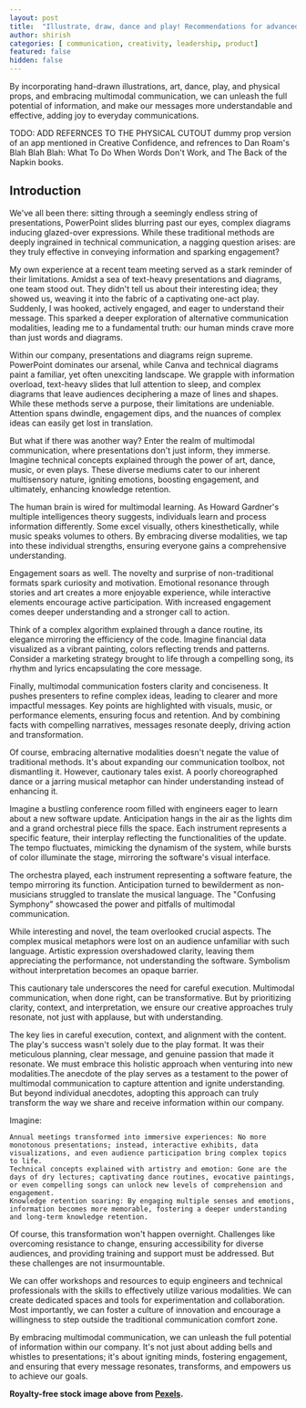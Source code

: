 ```yaml
---
layout: post
title:  "Illustrate, draw, dance and play! Recommendations for advanced technical communication techniques"
author: shirish
categories: [ communication, creativity, leadership, product]
featured: false
hidden: false
---
```

By incorporating hand-drawn illustrations, art, dance, play, and physical props, and embracing multimodal communication, we can unleash the full potential of information, and make our messages more understandable and effective, adding joy to everyday communications.

TODO: ADD REFERNCES TO THE PHYSICAL CUTOUT  dummy prop version of an app mentioned in Creative Confidence, and refrences to Dan Roam's Blah Blah Blah: What To Do When Words Don't Work, and The Back of the Napkin books.

## Introduction
We've all been there: sitting through a seemingly endless string of presentations, PowerPoint slides blurring past our eyes, complex diagrams inducing glazed-over expressions. While these traditional methods are deeply ingrained in technical communication, a nagging question arises: are they truly effective in conveying information and sparking engagement?

My own experience at a recent team meeting served as a stark reminder of their limitations. Amidst a sea of text-heavy presentations and diagrams, one team stood out. They didn't tell us about their interesting idea; they showed us, weaving it into the fabric of a captivating one-act play. Suddenly, I was hooked, actively engaged, and eager to understand their message. This sparked a deeper exploration of alternative communication modalities, leading me to a fundamental truth: our human minds crave more than just words and diagrams.

Within our company, presentations and diagrams reign supreme. PowerPoint dominates our arsenal, while Canva and technical diagrams paint a familiar, yet often unexciting landscape. We grapple with information overload, text-heavy slides that lull attention to sleep, and complex diagrams that leave audiences deciphering a maze of lines and shapes. While these methods serve a purpose, their limitations are undeniable. Attention spans dwindle, engagement dips, and the nuances of complex ideas can easily get lost in translation.

But what if there was another way? Enter the realm of multimodal communication, where presentations don't just inform, they immerse. Imagine technical concepts explained through the power of art, dance, music, or even plays. These diverse mediums cater to our inherent multisensory nature, igniting emotions, boosting engagement, and ultimately, enhancing knowledge retention.

The human brain is wired for multimodal learning. As Howard Gardner's multiple intelligences theory suggests, individuals learn and process information differently. Some excel visually, others kinesthetically, while music speaks volumes to others. By embracing diverse modalities, we tap into these individual strengths, ensuring everyone gains a comprehensive understanding.

Engagement soars as well. The novelty and surprise of non-traditional formats spark curiosity and motivation. Emotional resonance through stories and art creates a more enjoyable experience, while interactive elements encourage active participation. With increased engagement comes deeper understanding and a stronger call to action.

Think of a complex algorithm explained through a dance routine, its elegance mirroring the efficiency of the code. Imagine financial data visualized as a vibrant painting, colors reflecting trends and patterns. Consider a marketing strategy brought to life through a compelling song, its rhythm and lyrics encapsulating the core message.

Finally, multimodal communication fosters clarity and conciseness. It pushes presenters to refine complex ideas, leading to clearer and more impactful messages. Key points are highlighted with visuals, music, or performance elements, ensuring focus and retention. And by combining facts with compelling narratives, messages resonate deeply, driving action and transformation.

Of course, embracing alternative modalities doesn't negate the value of traditional methods. It's about expanding our communication toolbox, not dismantling it. However, cautionary tales exist. A poorly choreographed dance or a jarring musical metaphor can hinder understanding instead of enhancing it.

Imagine a bustling conference room filled with engineers eager to learn about a new software update. Anticipation hangs in the air as the lights dim and a grand orchestral piece fills the space. Each instrument represents a specific feature, their interplay reflecting the functionalities of the update. The tempo fluctuates, mimicking the dynamism of the system, while bursts of color illuminate the stage, mirroring the software's visual interface.

The orchestra played, each instrument representing a software feature, the tempo mirroring its function. Anticipation turned to bewilderment as non-musicians struggled to translate the musical language. The "Confusing Symphony" showcased the power and pitfalls of multimodal communication.

While interesting and novel, the team overlooked crucial aspects. The complex musical metaphors were lost on an audience unfamiliar with such language. Artistic expression overshadowed clarity, leaving them appreciating the performance, not understanding the software. Symbolism without interpretation becomes an opaque barrier.

This cautionary tale underscores the need for careful execution. Multimodal communication, when done right, can be transformative. But by prioritizing clarity, context, and interpretation, we ensure our creative approaches truly resonate, not just with applause, but with understanding.

The key lies in careful execution, context, and alignment with the content. The play's success wasn't solely due to the play format. It was their meticulous planning, clear message, and genuine passion that made it resonate. We must embrace this holistic approach when venturing into new modalities.The anecdote of the play serves as a testament to the power of multimodal communication to capture attention and ignite understanding. But beyond individual anecdotes, adopting this approach can truly transform the way we share and receive information within our company.

Imagine:

    Annual meetings transformed into immersive experiences: No more monotonous presentations; instead, interactive exhibits, data visualizations, and even audience participation bring complex topics to life.
    Technical concepts explained with artistry and emotion: Gone are the days of dry lectures; captivating dance routines, evocative paintings, or even compelling songs can unlock new levels of comprehension and engagement.
    Knowledge retention soaring: By engaging multiple senses and emotions, information becomes more memorable, fostering a deeper understanding and long-term knowledge retention.

Of course, this transformation won't happen overnight. Challenges like overcoming resistance to change, ensuring accessibility for diverse audiences, and providing training and support must be addressed. But these challenges are not insurmountable.

We can offer workshops and resources to equip engineers and technical professionals with the skills to effectively utilize various modalities. We can create dedicated spaces and tools for experimentation and collaboration. Most importantly, we can foster a culture of innovation and encourage a willingness to step outside the traditional communication comfort zone.

By embracing multimodal communication, we can unleash the full potential of information within our company. It's not just about adding bells and whistles to presentations; it's about igniting minds, fostering engagement, and ensuring that every message resonates, transforms, and empowers us to achieve our goals.


__Royalty-free stock image above from [Pexels](https://www.pexels.com/).__